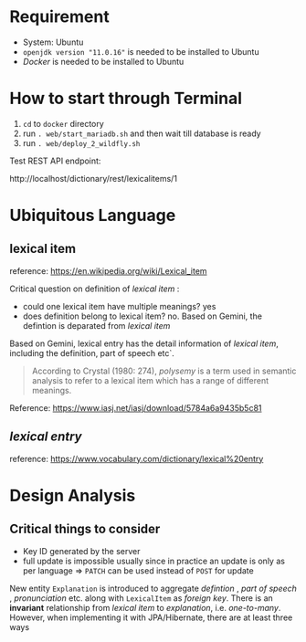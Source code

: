 # Requirement
* System: Ubuntu
* `openjdk version "11.0.16"` is needed to be installed to Ubuntu
* *Docker* is needed to be installed to Ubuntu

# How to start through Terminal
1. `cd` to `docker` directory
2. run `. web/start_mariadb.sh` and then wait till database is ready
3. run `. web/deploy_2_wildfly.sh`

Test REST API endpoint:

http://localhost/dictionary/rest/lexicalitems/1

# Ubiquitous Language
## lexical item

reference: https://en.wikipedia.org/wiki/Lexical_item

Critical question on definition of *lexical item* : 

 * could one lexical item have multiple meanings? yes
 * does definition belong to lexical item? no. Based on Gemini, the defintion is deparated from *lexical item*


Based on Gemini, lexical entry has the detail information of *lexical item*, including the definition, part of speech etc`.


> According to Crystal (1980: 274), *polysemy* is a term used in semantic analysis to refer to a lexical item which has a range of different meanings.

Reference: https://www.iasj.net/iasj/download/5784a6a9435b5c81

## *lexical entry*
reference: https://www.vocabulary.com/dictionary/lexical%20entry

# Design Analysis

## Critical things to consider
* Key ID generated by the server
* full update is impossible usually since in practice an update is only as per language => `PATCH` can be used instead of `POST` for update

New entity `Explanation` is introduced to aggregate *defintion* , *part of speech* , *pronunciation* etc. along with `LexicalItem` as *foreign key*. There is an **invariant** relationship from *lexical item* to *explanation*, i.e. *one-to-many*. However, when implementing it with JPA/Hibernate, there are at least three ways

